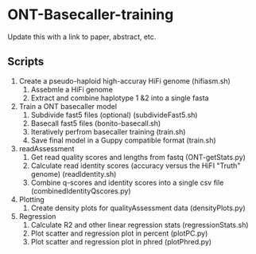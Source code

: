 # ONT-Basecaller-training

Update this with a link to paper, abstract, etc.


## Scripts
1. Create a pseudo-haploid high-accuray HiFi genome (hifiasm.sh)
	1. Assebmle a HiFi genome
	2. Extract and combine haplotype 1 &2 into a single fasta
2. Train a ONT basecaller model
	1. Subdivide fast5 files (optional) (subdivideFast5.sh)
	2. Basecall fast5 files (bonito-basecall.sh)
	3. Iteratively perfrom basecaller training (train.sh)
	4. Save final model in a Guppy compatible format (train.sh)
3. readAssessment
	1. Get read quality scores and lengths from fastq (ONT-getStats.py)
	2. Calculate read identity scores (accuracy versus the HiFI "Truth" genome) (readIdentity.sh)
	3. Combine q-scores and identity scores into a single csv file (combinedIdentityQscores.py)
4. Plotting
	1. Create density plots for qualityAssessment data (densityPlots.py)
5. Regression
	1. Calculate R2 and other linear regression stats (regressionStats.sh)
	2. Plot scatter and regression plot in percent (plotPC.py)
	3. Plot scatter and regression plot in phred (plotPhred.py)


